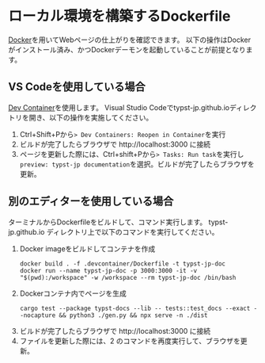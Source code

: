 # ローカル環境を構築するDockerfile

[Docker](https://docs.docker.com/)を用いてWebページの仕上がりを確認できます。
以下の操作はDockerがインストール済み、かつDockerデーモンを起動していることが前提となります。


## VS Codeを使用している場合

[Dev Container](https://code.visualstudio.com/docs/devcontainers/containers)を使用します。
Visual Studio Codeでtypst-jp.github.ioディレクトリを開き、以下の操作を実施してください。
1. Ctrl+Shift+Pから`> Dev Containers: Reopen in Container`を実行
2. ビルドが完了したらブラウザで http://localhost:3000 に接続
3. ページを更新した際には、Ctrl+shift+Pから`> Tasks: Run task`を実行し`preview: typst-jp documentation`を選択。ビルドが完了したらブラウザを更新。


## 別のエディターを使用している場合

ターミナルからDockerfileをビルドして、コマンド実行します。
typst-jp.github.io ディレクトリ上で以下のコマンドを実行してください。
1. Docker imageをビルドしてコンテナを作成
    ```
    docker build . -f .devcontainer/Dockerfile -t typst-jp-doc
    docker run --name typst-jp-doc -p 3000:3000 -it -v "$(pwd):/workspace" -w /workspace --rm typst-jp-doc /bin/bash
    ```
2. Dockerコンテナ内でページを生成
    ```
    cargo test --package typst-docs --lib -- tests::test_docs --exact --nocapture && python3 ./gen.py && npx serve -n ./dist
    ```
3. ビルドが完了したらブラウザで http://localhost:3000 に接続
4. ファイルを更新した際には、2 のコマンドを再度実行して、ブラウザを更新。
